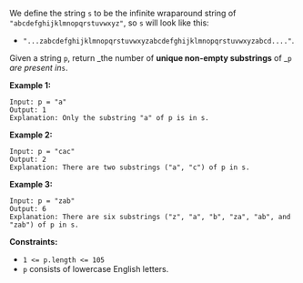 We define the string `s` to be the infinite wraparound string of
`"abcdefghijklmnopqrstuvwxyz"`, so `s` will look like this:

  * `"...zabcdefghijklmnopqrstuvwxyzabcdefghijklmnopqrstuvwxyzabcd...."`.

Given a string `p`, return _the number of **unique non-empty substrings** of
_`p` _are present in_`s`.



**Example 1:**

    
    
    Input: p = "a"
    Output: 1
    Explanation: Only the substring "a" of p is in s.
    

**Example 2:**

    
    
    Input: p = "cac"
    Output: 2
    Explanation: There are two substrings ("a", "c") of p in s.
    

**Example 3:**

    
    
    Input: p = "zab"
    Output: 6
    Explanation: There are six substrings ("z", "a", "b", "za", "ab", and "zab") of p in s.
    



**Constraints:**

  * `1 <= p.length <= 105`
  * `p` consists of lowercase English letters.

